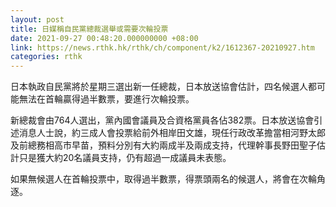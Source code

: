 ```yaml
---
layout: post
title: 日媒稱自民黨總裁選舉或需要次輪投票
date: 2021-09-27 00:48:20.000000000 +08:00
link: https://news.rthk.hk/rthk/ch/component/k2/1612367-20210927.htm
categories: rthk
---
```


日本執政自民黨將於星期三選出新一任總裁，日本放送協會估計，四名候選人都可能無法在首輪贏得過半數票，要進行次輪投票。

新總裁會由764人選出，黨內國會議員及合資格黨員各佔382票。日本放送協會引述消息人士說，約三成人會投票給前外相岸田文雄，現任行政改革擔當相河野太郎及前總務相高市早苗，預料分別有大約兩成半及兩成支持，代理幹事長野田聖子估計只是獲大約20名議員支持，仍有超過一成議員未表態。

如果無候選人在首輪投票中，取得過半數票，得票頭兩名的候選人，將會在次輪角逐。
